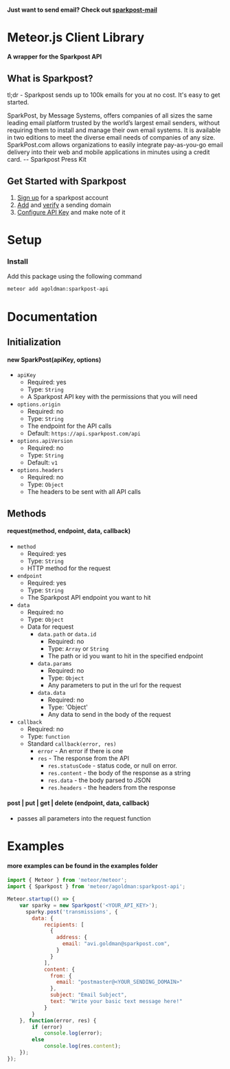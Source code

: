 #### Just want to send email? Check out [sparkpost-mail](https://github.com/avrahamgoldman/sparkpost-mail)

# Meteor.js Client Library
#### A wrapper for the Sparkpost API
## What is Sparkpost?
tl;dr - Sparkpost sends up to 100k emails for you at no cost. It's easy to get started.

SparkPost, by Message Systems, offers companies of all sizes the same leading email platform trusted by the world’s largest email senders, without requiring them to install and manage their own email systems. It is available in two editions to meet the diverse email needs of companies of any size. SparkPost.com allows organizations to easily integrate pay-as-you-go email delivery into their web and mobile applications in minutes using a credit card.  -- Sparkpost Press Kit

## Get Started with Sparkpost
1. [Sign up](https://app.sparkpost.com/sign-up) for a sparkpost account
2. [Add](https://support.sparkpost.com/customer/en/portal/articles/1933318-creating-sending-domains) and [verify](https://support.sparkpost.com/customer/portal/articles/1933360-verify-sending-domains) a sending domain
3. [Configure API Key](https://app.sparkpost.com/onboarding/api) and make note of it

# Setup
### Install
Add this package using the following command
```bash
meteor add agoldman:sparkpost-api
```

# Documentation
## Initialization
#### new SparkPost(apiKey, options)
* `apiKey` 
    * Required: yes
    * Type: `String`
    * A Sparkpost API key with the permissions that you will need
* `options.origin`
    * Required: no
    * Type: `String`
    * The endpoint for the API calls
    * Default: `https://api.sparkpost.com/api`
* `options.apiVersion`
    * Required: no
    * Type: `String`
    * Default: `v1`
* `options.headers`
    * Required: no
    * Type: `Object`
    * The headers to be sent with all API calls
## Methods
#### request(method, endpoint, data, callback)
* `method`
    * Required: yes
    * Type: `String`
    * HTTP method for the request
* `endpoint`
    * Required: yes
    * Type: `String`
    * The Sparkpost API endpoint you want to hit
* `data`
    * Required: no
    * Type: `Object`
    * Data for request
        * `data.path` or `data.id`
            * Required: no
            * Type: `Array` or `String`
            * The path or id you want to hit in the specified endpoint
        * `data.params`
            * Required: no
            * Type: `Object`
            * Any parameters to put in the url for the request
        * `data.data` 
            * Required: no
            * Type: 'Object'
            * Any data to send in the body of the request
* `callback`
    * Required: no
    * Type: `function`
    * Standard `callback(error, res)`
        * `error` - An error if there is one
        * `res` - The response from the API
            * `res.statusCode` -  status code, or null on error.
            * `res.content` - the body of the response as a string
            * `res.data` - the body parsed to JSON
            * `res.headers` - the headers from the response

#### post | put | get | delete (endpoint, data, callback)
* passes all parameters into the request function 

 # Examples
 #### more examples can be found in the examples folder
```javascript
import { Meteor } from 'meteor/meteor';
import { Sparkpost } from 'meteor/agoldman:sparkpost-api';

Meteor.startup(() => {
    var sparky = new Sparkpost('<YOUR_API_KEY>');
      sparky.post('transmissions', {
        data: {
            recipients: [
              {
                address: {
                  email: "avi.goldman@sparkpost.com",
                }
              }
            ],
            content: {
              from: {
                email: "postmaster@<YOUR_SENDING_DOMAIN>"
              },
              subject: "Email Subject",
              text: "Write your basic text message here!"
            }
        }
    }, function(error, res) {
        if (error)
            console.log(error);
        else
            console.log(res.content);
    });
});
```


